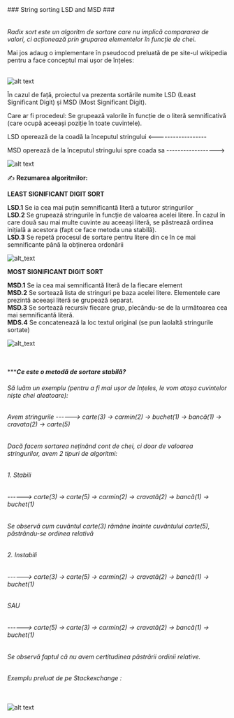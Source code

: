 <dl>
  <dt>### String sorting LSD and MSD ###</dt></br></br>
<i>Radix sort este un algoritm de sortare care nu implică compararea de valori, ci acționează prin gruparea elementelor în funcție de chei. </i></br>

Mai jos adaug o implementare în pseudocod preluată de pe site-ul wikipedia pentru a face conceptul mai ușor de înțeles: </br></br>

![alt text](https://github.com/Islaya/LSD-and-MSD-Radix-Sorts-on-Strings/blob/master/Pseudocode-Source-Wikipedia.png)

În cazul de față, proiectul va prezenta sortările numite LSD (Least Significant Digit) și MSD (Most Significant Digit).

Care ar fi procedeul: Se grupează valorile în funcție de o literă semnificativă (care ocupă aceeași poziție în toate cuvintele).

LSD operează de la coadă la începutul stringului       <------------------

MSD operează de la începutul stringului spre coada sa  ------------------>


![alt text](https://github.com/Islaya/LSD-and-MSD-Radix-Sorts-on-Strings/blob/master/Exemplu%20prelucrat%20LSD-MSD%20(Taken%20and%20modified%20from%20Code%20Worm).png)


✍ **Rezumarea algoritmilor:**

**LEAST SIGNIFICANT DIGIT SORT**

**LSD.1** Se ia cea mai puțin semnificantă literă a tuturor stringurilor </br>
**LSD.2** Se grupează stringurile în funcție de valoarea acelei litere. În cazul în care două sau mai multe cuvinte au aceeași literă, se păstrează ordinea inițială a acestora (fapt ce face metoda una stabilă). </br>
**LSD.3** Se repetă procesul de sortare pentru litere din ce în ce mai semnificante până la obținerea ordonării


![alt_text](https://github.com/Islaya/LSD-and-MSD-Radix-Sorts-on-Strings/blob/master/Algorithms-4th-edition-Robert-Sedgewick-and-Kevin-Wayne%20LSD.png)


<b>MOST SIGNIFICANT DIGIT SORT</b>
 
**MSD.1** Se ia cea mai semnificantă literă de la fiecare element </br>
**MSD.2** Se sortează lista de stringuri pe baza acelei litere. Elementele care prezintă aceeași literă se grupează separat. </br>
**MSD.3** Se sortează recursiv fiecare grup, plecându-se de la următoarea cea mai semnificantă literă. </br>
**MDS.4** Se concatenează la loc textul original (se pun laolaltă stringurile sortate)
</br>

![alt_text](https://github.com/Islaya/LSD-and-MSD-Radix-Sorts-on-Strings/blob/master/Algorithms-4th-edition-Robert-Sedgewick-and-Kevin-Wayne%20MSD.png)

</br></br>
***_**Ce este o metodă de sortare stabilă?**_ </br>
###### Să luăm un exemplu (pentru a fi mai ușor de înțeles, le vom atașa cuvintelor niște chei aleatoare): </br>
###### Avem stringurile   ------>  carte(3) -> carmin(2) -> buchet(1) -> bancă(1) -> cravata(2) -> carte(5)</br>
###### Dacă facem sortarea neținând cont de chei, ci doar de valoarea stringurilor, avem 2 tipuri de algoritmi:

###### 1. Stabili </br>
###### ------>  carte(3) -> carte(5) -> carmin(2) -> cravată(2) -> bancă(1) -> buchet(1) </br>
###### Se observă cum cuvântul carte(3) rămâne înainte cuvântului carte(5), păstrându-se ordinea relativă


###### 2. Instabili </br>
###### ------>  carte(3) -> carte(5) -> carmin(2) -> cravată(2) -> bancă(1) -> buchet(1) </br>
######                                          SAU </br>
###### ------>  carte(5) -> carte(3) -> carmin(2) -> cravată(2) -> bancă(1) -> buchet(1) </br>
###### Se observă faptul că nu avem certitudinea păstrării ordinii relative.

###### Exemplu preluat de pe Stackexchange : </br></br>
![alt text](https://github.com/Islaya/LSD-and-MSD-Radix-Sorts-on-Strings/blob/master/Stack_exchange%20example%20on%20Stable%20Sort.png)
